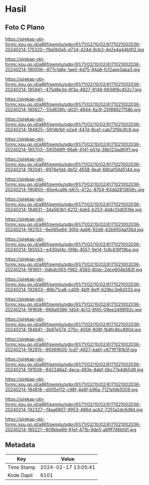 # Hasil

## Foto C Plano

https://sirekap-obj-formc.kpu.go.id/a86f/pemilu/pdpr/61/71/02/10/02/6171021002036-20240214-175320--f9a0b0a5-d734-424d-8cb3-4e2e4a44b912.jpg

https://sirekap-obj-formc.kpu.go.id/a86f/pemilu/pdpr/61/71/02/10/02/6171021002036-20240214-190056--877c1a8e-1ae0-4d75-94a8-fcf2aee3aba3.jpg

https://sirekap-obj-formc.kpu.go.id/a86f/pemilu/pdpr/61/71/02/10/02/6171021002036-20240214-185941--475d8e3d-6f3a-4927-9148-6938f8c452c7.jpg

https://sirekap-obj-formc.kpu.go.id/a86f/pemilu/pdpr/61/71/02/10/02/6171021002036-20240214-185827--55d928fc-d031-4944-8a3f-25f88827f58b.jpg

https://sirekap-obj-formc.kpu.go.id/a86f/pemilu/pdpr/61/71/02/10/02/6171021002036-20240214-184825--591db1bf-e2a4-447d-8ce1-cab72f6b3fc8.jpg

https://sirekap-obj-formc.kpu.go.id/a86f/pemilu/pdpr/61/71/02/10/02/6171021002036-20240214-185703--593568ff-99a6-4141-b51d-38b123ad60f1.jpg

https://sirekap-obj-formc.kpu.go.id/a86f/pemilu/pdpr/61/71/02/10/02/6171021002036-20240214-192041--9974e1dd-4b12-4558-9eaf-680af59d5144.jpg

https://sirekap-obj-formc.kpu.go.id/a86f/pemilu/pdpr/61/71/02/10/02/6171021002036-20240214-190850--65e4ca9b-b67c-472c-8704-93dd2813656c.jpg

https://sirekap-obj-formc.kpu.go.id/a86f/pemilu/pdpr/61/71/02/10/02/6171021002036-20240214-184831--34a583b1-6212-4de5-b253-4d4c13d0519e.jpg

https://sirekap-obj-formc.kpu.go.id/a86f/pemilu/pdpr/61/71/02/10/02/6171021002036-20240214-192152--6e065e84-30fd-4a66-92d6-42b9504af36d.jpg

https://sirekap-obj-formc.kpu.go.id/a86f/pemilu/pdpr/61/71/02/10/02/6171021002036-20240214-185553--e430a14c-5f6b-4557-9e14-1c8c618f19ba.jpg

https://sirekap-obj-formc.kpu.go.id/a86f/pemilu/pdpr/61/71/02/10/02/6171021002036-20240214-191901--0dbdc593-f962-4583-80dc-2dce904b583f.jpg

https://sirekap-obj-formc.kpu.go.id/a86f/pemilu/pdpr/61/71/02/10/02/6171021002036-20240214-192603--86b71ca8-cd09-4bff-8eff-629bc3e6d333.jpg

https://sirekap-obj-formc.kpu.go.id/a86f/pemilu/pdpr/61/71/02/10/02/6171021002036-20240214-191608--668a9386-1d04-4c13-8f45-09ee2498f92c.jpg

https://sirekap-obj-formc.kpu.go.id/a86f/pemilu/pdpr/61/71/02/10/02/6171021002036-20240214-184841--3b97e574-270c-4056-808f-fb8fc8bc890d.jpg

https://sirekap-obj-formc.kpu.go.id/a86f/pemilu/pdpr/61/71/02/10/02/6171021002036-20240214-192815--99369505-1cd7-4927-babf-c671ff781b5f.jpg

https://sirekap-obj-formc.kpu.go.id/a86f/pemilu/pdpr/61/71/02/10/02/6171021002036-20240214-191508--842346a2-4eca-493e-8abf-0bc77e4db5d9.jpg

https://sirekap-obj-formc.kpu.go.id/a86f/pemilu/pdpr/61/71/02/10/02/6171021002036-20240214-184818--d005e112-c98f-4e6f-b96a-7121efdb5059.jpg

https://sirekap-obj-formc.kpu.go.id/a86f/pemilu/pdpr/61/71/02/10/02/6171021002036-20240214-192327--f4aa6807-9953-486d-acb2-7251a2dc6d9d.jpg

https://sirekap-obj-formc.kpu.go.id/a86f/pemilu/pdpr/61/71/02/10/02/6171021002036-20240214-185221--809bbe69-61ef-471b-9de5-a6fff746bfd1.jpg


## Metadata

| Key        | Value               |
| ---------- | ------------------- |
| Time Stamp | 2024-02-17 13:05:41 |
| Kode Dapil | 6101                |



